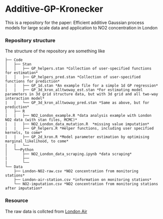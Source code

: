 # Additive-GP-Kronecker

This is a repository for the paper: Efficient additive Gaussian process models for large scale data and application to NO2 concentration in London

### Repository structure
The structure of the repository are something like

```
├── Code
│   ├── Stan
│   │   ├── GP_helpers.stan *Collection of user-specified functions for estimation*
│   │   ├── GP_helpers_pred.stan *Collection of user-specified functions for prediction*
│   │   ├── GP_1d.stan *An example file for a simple 1d GP regression*
|   |   ├── GP_3d_kron_alltwoway_est.stan *For estimating model parameters in 3d grid structure data, but with 3d grid and all two-way interaction model*
|   |   └── GP_3d_kron_alltwoway_pred.stan *Same as above, but for prediction*
│   ├── R
|   |   ├── NO2_London_example.R *data analysis example with London NO2 data (with stan files, MCMC)*
|   |   ├── NO2_London_data_mutation.R  *missing value imputation*
|   |   ├── GP_helpers.R *Helper functions, including user specified kernels, to come*
|   |   ├── GP_2d_kron.R *Model parameter estimation by optimising marginal likelihood, to come*
|   |   └──
│   └──Python
│       ├── NO2_London_data_scraping.ipynb *data scraping*
|       ├──
|       └──
└── Data
    ├── London-NO2-raw.csv *NO2 concentration from monitoring stations*
    ├── London-air-station.csv *information on monitoring stations*
    └── NO2-imputation.csv *NO2 concentration from monitoring stations after imputation*
```

### Resource
The raw data is collcted from [London Air](https://www.londonair.org.uk/)

